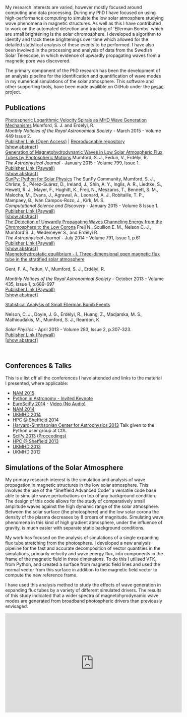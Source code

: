<!--
.. title: Research
.. slug: research
.. date: 2014/01/27 20:52:50
.. tags:
.. link:
.. description:
.. type: text
-->

My research interests are varied, however mostly focused around computing and
data processing. During my PhD I have focused on using high-performance computing 
to simulate the low solar atmosphere studying wave phenomena in magnetic structures.
As well as this I have contributed to work on the automated detection and
tracking of 'Ellerman Bombs' which are small brightening is the solar
chromosphere. I developed a algorithm to identify and track these brightenings
over time which allowed for the detailed statistical analysis of these events
to be performed.
I have also been involved in the processing and analysis of data
from the Swedish Solar Telescope, in which evidence of upwardly
propagating waves from a magnetic pore was discovered.

The primary component of the PhD research has been the development
of an analysis pipeline for the identification and quantification of
wave modes in my numerical simulations of the solar atmosphere. This software 
and other supporting tools, have been made availible on GitHub under the
[pysac](https://github.com/SWAT-Sheffield/pysac) project.


## Publications
<a class='anchor' id='publications'></a>

<div class="paperblock">
<a href="http://labs.adsabs.harvard.edu/adsabs/abs/2015arXiv150101871M/"
target="blank_" class="papertitle">Photospheric Logarithmic Velocity Spirals as
MHD Wave Generation Mechanisms</a>
Mumford, S. J. and  Erdélyi, R. <br/>
<i>Monthly Noticies of the Royal Astronomical Society</i> - March 2015 - Volume 449 Issue 2.<br/>
<a href ="http://mnras.oxfordjournals.org/content/449/2/1679">Publisher Link (Open Access)</a> | <a href="https://bitbucket.org/smumford/expansion-factor-paper">Reproduceable repository</a> <br/>
<a href="javascript:toggle('mum2015a_abs', 'mum2015a_link');" id="mum2015a_link">[show abstract]</a>
<div id="mum2015a_abs" style="display: none;">
High-resolution observations of the solar photosphere have
identified a wide variety of spiralling motions in the solar plasma.
These spirals vary in properties, but are observed to be abundant at
the solar surface. In this work, these spirals are studied for their
potential as magnetohydrodynamic (MHD) wave generation mechanisms.
The inter-granular lanes, where these spirals are commonly observed,
are also regions where the magnetic field strength is higher than
average. This combination of magnetic field and spiralling plasma is
a recipe for the generation of Alfvén waves and other MHD waves.
This work employs numerical simulations of a self-similar magnetic
flux tube embedded in a realistic, gravitationally stratified, solar
atmosphere to study the effects of a single magnetic flux tube
perturbed by a logarithmic velocity spiral driver. The expansion
factor of the logarithmic spiral driver is varied and multiple
simulations are run for a range of values of the expansion factor
centred around observational constraints. The simulations are
analysed using ‘flux surfaces’ constructed from the magnetic field
lines so that the vectors perpendicular, parallel and azimuthal to
the local magnetic field vector can be calculated. The results of
this analysis show that the Alfvén wave is the dominant wave for
lower values of the expansion factor, whereas for the higher values
the parallel component is dominant. This transition occurs within
the range of the observational constraints, meaning that spiral
drivers, as observed in the solar photosphere, have the potential to
generate a variety of MHD wave modes. 
</div>
</div>

<div class="paperblock">
<a href="http://labs.adsabs.harvard.edu/adsabs/abs/2013arXiv1305.7415M/"
target="blank_" class="papertitle">Generation of Magnetohydrodynamic Waves in Low Solar
 Atmospheric Flux Tubes by Photospheric Motions</a>
Mumford, S. J., Fedun, V., Erdélyi, R. <br/>
<i>The Astrophysical Journal</i> -  January 2015 - Volume 799, Issue 1. <br/>
<a href="http://iopscience.iop.org/0004-637X/799/1/6/" target="_blank">Publisher Link (Paywall)</a> <br/>
<a href="javascript:toggle('mum2015_abs', 'mum2015_link');" id="mum2015_link">[show abstract]</a>
<div id="mum2015_abs" style="display: none;">
Recent ground- and space-based observations reveal the presence of
small-scale motions between convection cells in the solar
photosphere. In these regions, small-scale magnetic flux tubes are
generated via the interaction of granulation motion and the
background magnetic field. This paper studies the effects of these
motions on magnetohydrodynamic (MHD) wave excitation from broadband
photospheric drivers. Numerical experiments of linear MHD wave
propagation in a magnetic flux tube embedded in a realistic
gravitationally stratified solar atmosphere between the photosphere
and the low choromosphere (above $\beta = 1$) are performed. Horizontal
and vertical velocity field drivers mimic granular buffeting and
solar global oscillations. A uniform torsional driver as well as
Archimedean and logarithmic spiral drivers mimic observed torsional
motions in the solar photosphere. The results are analyzed using a
novel method for extracting the parallel, perpendicular, and
azimuthal components of the perturbations, which caters to both the
linear and non-linear cases. Employing this method yields the
identification of the wave modes excited in the numerical
simulations and enables a comparison of excited modes via velocity
perturbations and wave energy flux. The wave energy flux
distribution is calculated to enable the quantification of the
relative strengths of excited modes. The torsional drivers primarily
excite Alfvén modes (≈60% of the total flux) with small
contributions from the slow kink mode, and, for the logarithmic
spiral driver, small amounts of slow sausage mode. The horizontal
and vertical drivers primarily excite slow kink or fast sausage
modes, respectively, with small variations dependent upon flux
surface radius. 
</div>
</div>


<div class="paperblock">
<a href="http://labs.adsabs.harvard.edu/adsabs/abs/2015CS%26D....8a4009S/"
target="blank_" class="papertitle">SunPy: Python for Solar Physics</a>
The SunPy Community, Mumford, S. J., Christe, S., Pérez-Suárez, D., Ireland,
J., Shih, A. Y., Inglis, A. R., Liedtke, S., Hewett, R. J., Mayer, F., Hughitt,
K., Freij, N., Meszaros, T., Bennett, S. M., Malocha, M., Evans, J., Agrawal,
A., Leonard, A. J., Robitaille, T. P., Mampaey, B., Iván Campos-Rozo, J., Kirk,
M. S.<br/>
<i>Computational Science and Discovery</i> - January 2015 - Volume 8 Issue 1.<br/>
<a href ="http://iopscience.iop.org/article/10.1088/1749-4699/8/1/014009">Publisher Link (Paywall)</a> <br/>
<a href="javascript:toggle('sunpy2015_abs', 'sunpy2015_link');" id="sunpy2015_link">[show abstract]</a>
<div id="sunpy2015_abs" style="display: none;">
This paper presents SunPy (version 0.5), a community-developed Python package
for solar physics. Python, a free, cross-platform, general-purpose, high-level
programming language, has seen widespread adoption among the scientific
community, resulting in the availability of a large number of software
packages, from numerical computation (NumPy, SciPy) and machine learning
(scikit-learn) to visualization and plotting (matplotlib). SunPy is
a data-analysis environment specializing in providing the software necessary to
analyse solar and heliospheric data in Python. SunPy is open-source software
(BSD licence) and has an open and transparent development workflow that anyone
can contribute to. SunPy provides access to solar data through integration with
the Virtual Solar Observatory (VSO), the Heliophysics Event Knowledgebase
(HEK), and the HELiophysics Integrated Observatory (HELIO) webservices. It
currently supports image data from major solar missions (e.g., SDO, SOHO,
STEREO, and IRIS), time-series data from missions such as GOES, SDO/EVE, and
PROBA2/LYRA, and radio spectra from e-Callisto and STEREO/SWAVES. We describe
SunPyʼs functionality, provide examples of solar data analysis in SunPy, and
show how Python-based solar data-analysis can leverage the many existing tools
already available in Python. We discuss the future goals of the project and
encourage interested users to become involved in the planning and development
of SunPy.
</div>
</div>



<div class="paperblock">
<a href="http://labs.adsabs.harvard.edu/adsabs/abs/2014ApJ...791...61F/"
target="_blank" class="papertitle">The Detection of Upwardly Propagating Waves Channeling
Energy from the Chromosphere to the Low Corona</a>
Freij N., Scullion E. M., Nelson C. J., Mumford S. J., Wedemeyer S., and Erdélyi R. <br />
<i>The Astrophysical Journal</i> - July 2014 - Volume 791, Issue 1, p.61 <br />
<a href="http://iopscience.iop.org/0004-637X/791/1/61/" target="_blank"> Publisher Link (Paywall) </a> <br />
<a href="javascript:toggle('freij2014_abs', 'freij2014_link');" id="freij2014_link">[show abstract]</a>
<div id="freij2014_abs" style="display: none;">
There have been ubiquitous observations of wave-like motions in the
solar atmosphere for decades. Recent improvements to space- and
ground-based observatories have allowed the focus to shift to
smaller magnetic structures on the solar surface. In this paper,
high-resolution ground-based data taken using the Swedish 1 m Solar
Telescope is combined with co-spatial and co-temporal data from the
Atmospheric Imaging Assembly (AIA) on board the Solar Dynamics
Observatory (SDO) satellite to analyze running penumbral waves
(RPWs). RPWs have always been thought to be radial wave propagation
that occurs within sunspots. Recent research has suggested that they
are in fact upwardly propagating field-aligned waves (UPWs). Here,
RPWs within a solar pore are observed for the first time and are
interpreted as UPWs due to the lack of a penumbra that is required
to support RPWs. These UPWs are also observed co-spatially and
co-temporally within several SDO/AIA elemental lines that sample the
transition region and low corona. The observed UPWs are traveling at
a horizontal velocity of around 17 ± 0.5 km s-1 and a minimum
vertical velocity of 42 ± 21 km s-1. The estimated energy of the
waves is around 150 W m-2, which is on the lower bound required to
heat the quiet-Sun corona. This is a new, yet unconsidered source of
wave energy within the solar chromosphere and low corona. 
</div>
</div>


<div class="paperblock">
<a href="http://labs.adsabs.harvard.edu/ui/abs/2013MNRAS.435..689G"
target="_blank" class="papertitle">Magnetohydrostatic equilibrium - I. Three-dimensional open
magnetic flux tube in the stratified solar atmosphere</a>

Gent, F. A., Fedun, V., Mumford, S. J., Erdélyi, R. <br />

<i>Monthly Notices of the Royal Astronomical Society</i> - October 2013 - Volume 435, Issue 1, p.689-697 <br />
<a href="http://mnras.oxfordjournals.org/content/435/1/689" target="_blank"> Publisher Link (Paywall) </a> <br />
<a href="javascript:toggle('gent2013_abs', 'gent2013_link');" id="gent2013_link">[show abstract]</a>
<div id="gent2013_abs" style="display: none;">
A single open magnetic flux tube spanning the solar photosphere
(solar radius ≃ R☉) and the lower corona (R☉ + 10 Mm) is modelled in
magnetohydrostatic equilibrium within a realistic stratified
atmosphere subject to solar gravity. Such flux tubes are observed to
remain relatively stable for up to a day or more, and it is our aim
to apply the model as the background condition for numerical studies
of energy transport mechanisms from the surface to the corona. We
solve analytically an axially symmetric 3D structure for the model,
with magnetic field strength, plasma density, pressure and
temperature all consistent with observational and theoretical
estimates. The self-similar construction ensures the magnetic field
is divergence free. The equation of pressure balance for this
particular set of flux tubes can be integrated analytically to find
the pressure and density corrections required to preserve the
magnetohydrostatic equilibrium. The model includes a number of free
parameters, which makes the solution applicable to a variety of
other physical problems and it may therefore be of more general
interest. 
</div>
</div>


 
<div class="paperblock">
<a href="http://labs.adsabs.harvard.edu/ui/abs/2013SoPh..283..307N"
target="_blank" class="papertitle">Statistical Analysis of Small Ellerman Bomb Events</a>

Nelson, C. J., Doyle, J. G., Erdélyi, R., Huang, Z., Madjarska, M. S., Mathioudakis, M., Mumford, S. J., Reardon, K <br />

<i>Solar Physics</i> - April 2013 - Volume 283, Issue 2, p.307-323. <br />
<a href="http://link.springer.com/article/10.1007%2Fs11207-012-0222-3" target="_blank"> Publisher Link (Paywall) </a> <br />
<a href="javascript:toggle('nelson2013_abs', 'nelson2013_link');" id="nelson2013_link">[show abstract]</a>
<div id="nelson2013_abs" style="display: none;">
The properties of Ellerman bombs (EBs), small-scale brightenings in
the Hα line wings, have proved difficult to establish because their
size is close to the spatial resolution of even the most advanced
telescopes. Here, we aim to infer the size and lifetime of EBs using
high-resolution data of an emerging active region collected using
the Interferometric BIdimensional Spectrometer (IBIS) and Rapid
Oscillations of the Solar Atmosphere (ROSA) instruments as well as
the Helioseismic and Magnetic Imager (HMI) onboard the Solar
Dynamics Observatory (SDO). We develop an algorithm to track EBs
through their evolution, finding that EBs can often be much smaller
(around 0.3″) and shorter-lived (less than one minute) than previous
estimates. A correlation between G-band magnetic bright points and
EBs is also found. Combining SDO/HMI and G-band data gives a good
proxy of the polarity for the vertical magnetic field. It is found
that EBs often occur both over regions of opposite polarity flux and
strong unipolar fields, possibly hinting at magnetic reconnection as
a driver of these events.The energetics of EB events is found to
follow a power-law distribution in the range of a nanoflare (1022-25
ergs). 
</div>
</div>



<a id="talks"></a>
</br>
## Conferences &amp; Talks

This is a list off all the conferences I have attended and links to the material
 I presented, where applicable:

* [NAM 2015](http://stuartmumford.uk/talks/nam2015)
* [Python in Astronomy - Invited  Keynote](http://stuartmumford.uk/talks/pia)
* [EuroSciPy 2014](http://stuartmumford.uk/talks/euroscipy2014) - [Video (No Audio)](https://www.youtube.com/watch?v=-Lfz3kBjEyY)
* [NAM 2014](http://stuartmumford.uk/talks/nam2014)
* [UKMHD 2014](http://stuartmumford.uk/talks/ukmhd2014)
* [HPC @ Sheffield 2014](http://stuartmumford.uk/talks/hpc2014-poster.pdf)
* [Harvard-Simthsonian Center for Astrophysics 2013](http://stuartmumford.uk/talks/cfa)  Talk given to the Python user group at CfA.
* [SciPy 2013](https://www.youtube.com/watch?v=bXPPTCkaVu8) [(Proceedings)](http://conference.scipy.org/proceedings/scipy2013/mumford.html)
* [HPC @ Sheffield 2013](http://stuartmumford.uk/talks/hpc2013-talk.pdf)
* [UKMHD 2013](http://stuartmumford.uk/talks/ukmhd2013-talk.pdf)
* UKMHD 2012

<a style="margin-bottom: 10px;" id='simulations'></a>
## Simulations of the Solar Atmosphere
My primary research interest is the simulation and analysis of wave propagation
in magnetic structures in the low solar atmosphere. This involves the use of
the &ldquo;Sheffield Advanced Code&rdquo; a versatile code base able to simulate
wave perturbations on top of any background condition. The design of this code
allows for the study of comparatively small amplitude waves against the high
dynamic range of the solar atmosphere. Between the solar surface (the
photosphere) and the low solar corona the density of the plasma decreases by 8
orders of magnitude. Simulating wave phenomena in this kind of high gradient
atmosphere, under the influence of gravity, is much easier with separate
static background conditions.

My work has focused on the analysis of simulations of a single expanding flux
tube stretching from the photosphere. I developed a new analysis pipeline for
the fast and accurate decomposition of vector quantities in the simulations,
primarily velocity and wave energy flux, into components in the frame of the
magnetic field in three dimensions. To do this I utilised VTK, from Python, and
created a surface from magnetic field lines and used the normal vector from
this surface in addition to the magnetic field vector to compute the new
reference frame.

I have used this analysis method to study the effects of wave generation in
expanding flux tubes by a variety of different simulated drivers. The results
of this study indicated that a wider spectra of magnetohyrodynamic wave modes
are generated from broadband photospheric drivers than previously envisaged.

<div class="video-container">
<iframe src="http://www.youtube.com/embed/9zc6YTp2db4" frameborder="0" width="560" height="315"></iframe>
</div>

